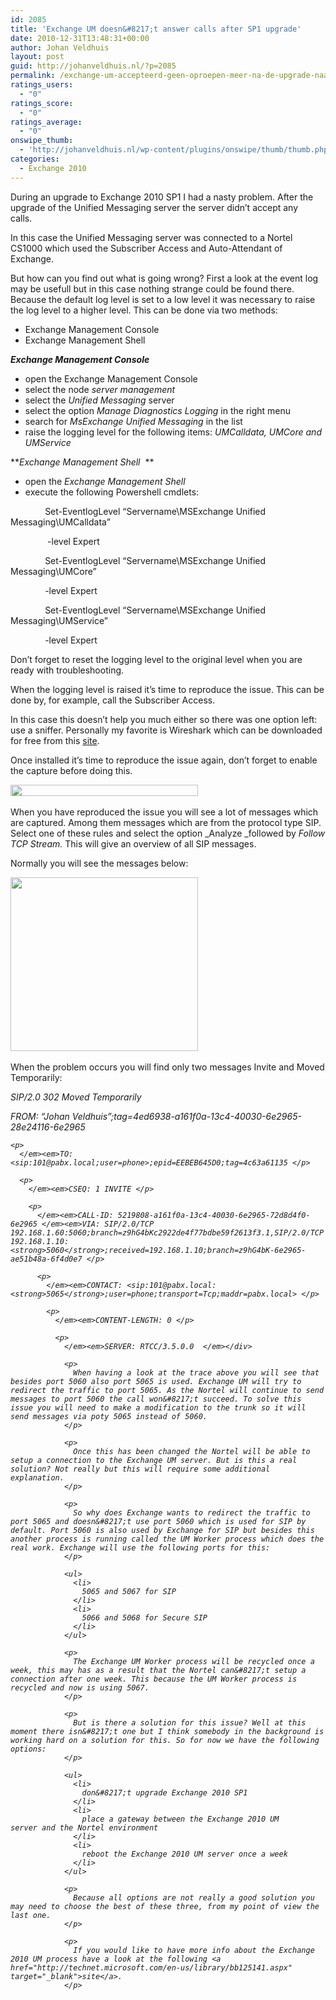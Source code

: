 ```yaml
---
id: 2085
title: 'Exchange UM doesn&#8217;t answer calls after SP1 upgrade'
date: 2010-12-31T13:48:31+00:00
author: Johan Veldhuis
layout: post
guid: http://johanveldhuis.nl/?p=2085
permalink: /exchange-um-accepteerd-geen-oproepen-meer-na-de-upgrade-naar-sp1/
ratings_users:
  - "0"
ratings_score:
  - "0"
ratings_average:
  - "0"
onswipe_thumb:
  - 'http://johanveldhuis.nl/wp-content/plugins/onswipe/thumb/thumb.php?src=http://johanveldhuis.nl/wp-content/uploads/2010/12/sip.jpg&amp;w=600&amp;h=800&amp;zc=1&amp;q=75&amp;f=0'
categories:
  - Exchange 2010
---
```

During an upgrade to Exchange 2010 SP1 I had a nasty problem. After the upgrade of the Unified Messaging server the server didn&#8217;t accept any calls.  

In this case the Unified Messaging server was connected to a Nortel CS1000 which used the Subscriber Access and Auto-Attendant of Exchange.  

But how can you find out what is going wrong? First a look at the event log may be usefull but in this case nothing strange could be found there. Because the default log level is set to a low level it was necessary to raise the log level to a higher level. This can be done via two methods:  

  * Exchange Management Console
  * Exchange Management Shell

_**Exchange Management Console**_  

  * open the Exchange Management Console
  * select the node _server management_
  * select the _Unified Messaging_ server
  * select the option _Manage Diagnostics Logging_ in the right menu
  * search for _MsExchange Unified Messaging_ in the list
  * raise the logging level for the following items: _UMCalldata, UMCore and UMService_

**_Exchange Management Shell_  **

  * open the _Exchange Management Shell_
  * execute the following Powershell cmdlets:

              Set-EventlogLevel &#8220;Servername\MSExchange Unified Messaging\UMCalldata&#8221;
  
               -level Expert 

              Set-EventlogLevel &#8220;Servername\MSExchange Unified Messaging\UMCore&#8221;
  
              -level Expert 

              Set-EventlogLevel &#8220;Servername\MSExchange Unified Messaging\UMService&#8221;
  
              -level Expert  

Don&#8217;t forget to reset the logging level to the original level when you are ready with troubleshooting.  

When the logging level is raised it&#8217;s time to reproduce the issue. This can be done by, for example, call the Subscriber Access.  

In this case this doesn&#8217;t help you much either so there was one option left: use a sniffer. Personally my favorite is Wireshark which can be downloaded for free from this <a href="http://www.wireshark.org/" target="_blank">site</a>.   

Once installed it&#8217;s time to reproduce the issue again, don&#8217;t forget to enable the capture before doing this.  

[<img title="Wireshark UM trace" src="https://i1.wp.com/johanveldhuis.nl/wp-content/uploads/2010/12/um-300x18.jpg?resize=300%2C18" alt="" width="300" height="18" data-recalc-dims="1" />](https://i0.wp.com/johanveldhuis.nl/wp-content/uploads/2010/12/um.jpg)  

When you have reproduced the issue you will see a lot of messages which are captured. Among them messages which are from the protocol type SIP. Select one of these rules and select the option _Analyze _followed by _Follow TCP Stream._ This will give an overview of all SIP messages.  

Normally you will see the messages below:   

[<img title="SIP workflow" src="https://i1.wp.com/johanveldhuis.nl/wp-content/uploads/2010/12/sip-300x278.jpg?resize=300%2C278" alt="" width="300" height="278" data-recalc-dims="1" />](https://i0.wp.com/johanveldhuis.nl/wp-content/uploads/2010/12/sip.jpg)  

When the problem occurs you will find only two messages Invite and Moved Temporarily:  

<div>
  <em>SIP/2.0 302 Moved Temporarily</p> 
  
  <p>
    </em><em>FROM: &#8220;Johan Veldhuis&#8221;<sip:110@pabx.local;user=phone>;tag=4ed6938-a161f0a-13c4-40030-6e2965-28e24116-6e2965 </p> 
    
    <p>
      </em><em>TO: <sip:101@pabx.local;user=phone>;epid=EEBEB645D0;tag=4c63a61135 </p> 
      
      <p>
        </em><em>CSEQ: 1 INVITE </p> 
        
        <p>
          </em><em>CALL-ID: 5219808-a161f0a-13c4-40030-6e2965-72d8d4f0-6e2965 </em><em>VIA: SIP/2.0/TCP 192.168.1.60:5060;branch=z9hG4bKc2922de4f77bdbe59f2613f3.1,SIP/2.0/TCP 192.168.1.10:<strong>5060</strong>;received=192.168.1.10;branch=z9hG4bK-6e2965-ae51b48a-6f4d0e7 </p> 
          
          <p>
            </em><em>CONTACT: <sip:101@pabx.local:<strong>5065</strong>;user=phone;transport=Tcp;maddr=pabx.local> </p> 
            
            <p>
              </em><em>CONTENT-LENGTH: 0 </p> 
              
              <p>
                </em><em>SERVER: RTCC/3.5.0.0  </em></div> 
                
                <p>
                  When having a look at the trace above you will see that besides port 5060 also port 5065 is used. Exchange UM will try to redirect the traffic to port 5065. As the Nortel will continue to send messages to port 5060 the call won&#8217;t succeed. To solve this issue you will need to make a modification to the trunk so it will send messages via poty 5065 instead of 5060. 
                </p>
                
                <p>
                  Once this has been changed the Nortel will be able to setup a connection to the Exchange UM server. But is this a real solution? Not really but this will require some additional explanation.  
                </p>
                
                <p>
                  So why does Exchange wants to redirect the traffic to port 5065 and doesn&#8217;t use port 5060 which is used for SIP by default. Port 5060 is also used by Exchange for SIP but besides this another process is running called the UM Worker process which does the real work. Exchange will use the following ports for this:  
                </p>
                
                <ul>
                  <li>
                    5065 and 5067 for SIP
                  </li>
                  <li>
                    5066 and 5068 for Secure SIP
                  </li>
                </ul>
                
                <p>
                  The Exchange UM Worker process will be recycled once a week, this may has as a result that the Nortel can&#8217;t setup a connection after one week. This because the UM Worker process is recycled and now is using 5067.  
                </p>
                
                <p>
                  But is there a solution for this issue? Well at this moment there isn&#8217;t one but I think somebody in the background is working hard on a solution for this. So for now we have the following options:  
                </p>
                
                <ul>
                  <li>
                    don&#8217;t upgrade Exchange 2010 SP1
                  </li>
                  <li>
                    place a gateway between the Exchange 2010 UM server and the Nortel environment
                  </li>
                  <li>
                    reboot the Exchange 2010 UM server once a week
                  </li>
                </ul>
                
                <p>
                  Because all options are not really a good solution you may need to choose the best of these three, from my point of view the last one. 
                </p>
                
                <p>
                  If you would like to have more info about the Exchange 2010 UM process have a look at the following <a href="http://technet.microsoft.com/en-us/library/bb125141.aspx" target="_blank">site</a>.
                </p>